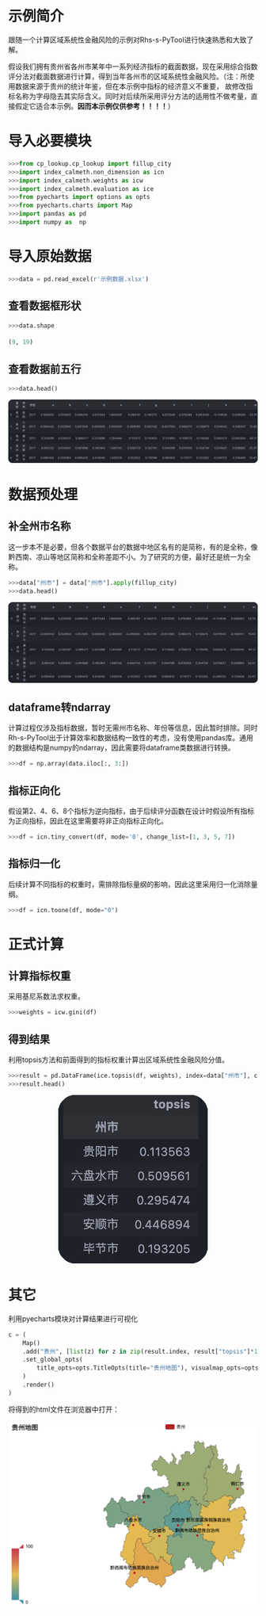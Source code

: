 # 示例简介
跟随一个计算区域系统性金融风险的示例对Rhs-s-PyTool进行快速熟悉和大致了解。

假设我们拥有贵州省各州市某年中一系列经济指标的截面数据，现在采用综合指数评分法对截面数据进行计算，得到当年各州市的区域系统性金融风险。（注：所使用数据来源于贵州的统计年鉴，但在本示例中指标的经济意义不重要，
故修改指标名称为字母隐去其实际含义。同时对后续所采用评分方法的适用性不做考量，直接假定它适合本示例。**因而本示例仅供参考！！！！**）

# 导入必要模块
```python
>>>from cp_lookup.cp_lookup import fillup_city
>>>import index_calmeth.non_dimension as icn
>>>import index_calmeth.weights as icw
>>>import index_calmeth.evaluation as ice
>>>from pyecharts import options as opts
>>>from pyecharts.charts import Map
>>>import pandas as pd
>>>import numpy as  np
```

# 导入原始数据
```python
>>>data = pd.read_excel(r'示例数据.xlsx')
```

## 查看数据框形状
```python
>>>data.shape

(9, 19)
```

## 查看数据前五行
```python
>>>data.head()
```
<center>

![原数据前五行](pictures/head.png)
</center>

# 数据预处理
## 补全州市名称
这一步本不是必要，但各个数据平台的数据中地区名有的是简称，有的是全称，像黔西南、凉山等地区简称和全称差距不小。为了研究的方便，最好还是统一为全称。
```python
>>>data["州市"] = data["州市"].apply(fillup_city)
>>>data.head()
```
<center>

![补全后前五行](pictures/new_head.png)
</center>

## dataframe转ndarray
计算过程仅涉及指标数据，暂时无需州市名称、年份等信息，因此暂时排除。同时Rh-s-PyTool出于计算效率和数据结构一致性的考虑，没有使用pandas库。通用的数据结构是numpy的ndarray，因此需要将dataframe类数据进行转换。
```python
>>>df = np.array(data.iloc[:, 3:])
```

## 指标正向化
假设第2、4、6、8个指标为逆向指标，由于后续评分函数在设计时假设所有指标为正向指标，因此在这里需要将非正向指标正向化。
```python
>>>df = icn.tiny_convert(df, mode='0', change_list=[1, 3, 5, 7])
```

## 指标归一化
后续计算不同指标的权重时，需排除指标量纲的影响，因此这里采用归一化消除量纲。
```python
>>>df = icn.toone(df, mode="0")
```

# 正式计算
## 计算指标权重
采用基尼系数法求权重。
```python
>>>weights = icw.gini(df)
```

## 得到结果
利用topsis方法和前面得到的指标权重计算出区域系统性金融风险分值。
```python
>>>result = pd.DataFrame(ice.topsis(df, weights), index=data["州市"], columns=["topsis"])
>>>result.head()
```
<center>

![风险分值](pictures/result_head.png)

</center>

# 其它
利用pyecharts模块对计算结果进行可视化
```python
c = (
    Map()
    .add("贵州", [list(z) for z in zip(result.index, result["topsis"]*100)], "贵州")
    .set_global_opts(
        title_opts=opts.TitleOpts(title="贵州地图"), visualmap_opts=opts.VisualMapOpts()
    )
    .render()
)
```
将得到的html文件在浏览器中打开：
<center>

![风险地图](pictures/map.png)
</center>